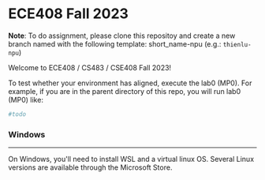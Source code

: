 # ECE408 Fall 2023

**Note**: To do assignment, please clone this repositoy and create a new branch named with the following template: short_name-npu (e.g.: `thienlu-npu`)

Welcome to ECE408 / CS483 / CSE408 Fall 2023!

To test whether your environment has aligned, execute the lab0 (MP0). For example, if you are in the parent directory of this repo, you will run lab0 (MP0) like:

```bash
#todo
```

### Windows

****
On Windows, you'll need to install WSL and a virtual linux OS. Several Linux versions are available
through the Microsoft Store.
